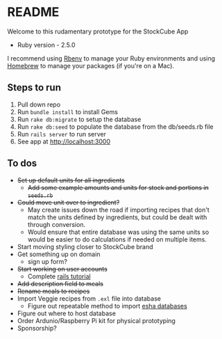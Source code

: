 # README

Welcome to this rudamentary prototype for the StockCube App

* Ruby version - 2.5.0  

I recommend using [Rbenv](https://github.com/rbenv/rbenv) to manage your Ruby environments and using [Homebrew](https://brew.sh/) to manage your packages (if you're on a Mac).

## Steps to run
1. Pull down repo
2. Run `bundle install` to install Gems
3. Run `rake db:migrate` to setup the database
4. Run `rake db:seed` to populate the database from the db/seeds.rb file
5. Run `rails server` to run server
6. See app at [http://localhost:3000](http://localhost:3000)

## To dos
- ~~Set up default units for all ingredients~~
	- ~~Add some example amounts and units for stock and portions in `seeds.rb`~~
- ~~Could move unit over to ingredient?~~
	- May create issues down the road if importing recipes that don't match the units defined by ingredients, but could be dealt with through conversion.
	- Would ensure that entire database was using the same units so would be easier to do calculations if needed on multiple items.
- Start moving styling closer to StockCube brand
- Get something up on domain
	- sign up form?
- ~~Start working on user accounts~~
	- Complete [rails tutorial](https://www.railstutorial.org/book/updating_and_deleting_users#sec-updating_what_we_learned_in_this_chapter)
- ~~Add description field to meals~~
- ~~Rename meals to recipes~~
- Import Veggie recipes from `.exl` file into database
	- Figure out repeatable method to import [esha databases](https://www.esha.com/resources/additional-databases/)
- Figure out where to host database
- Order Ardunio/Raspberry Pi kit for physical prototyping
- Sponsorship?